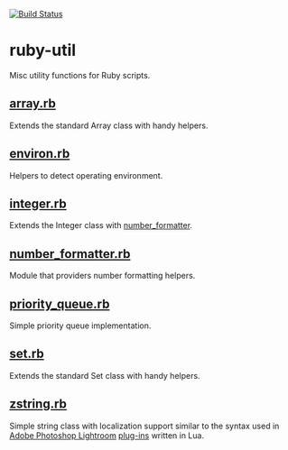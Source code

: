 [![Build Status](https://travis-ci.com/tjotala/ruby-util.svg?branch=main)](https://travis-ci.com/tjotala/ruby-util)

# ruby-util
Misc utility functions for Ruby scripts.

## [array.rb](lib/array.rb)
Extends the standard Array class with handy helpers.

## [environ.rb](lib/environ.rb)
Helpers to detect operating environment.

## [integer.rb](lib/integer.rb)
Extends the Integer class with [number_formatter](lib/number_formatter).

## [number_formatter.rb](lib/number_formatter.rb)
Module that providers number formatting helpers.

## [priority_queue.rb](lib/priority_queue.rb)
Simple priority queue implementation.

## [set.rb](lib/set.rb)
Extends the standard Set class with handy helpers.

## [zstring.rb](lib/zstring.rb)
Simple string class with localization support similar to the syntax used in [Adobe Photoshop Lightroom](http://www.adobe.com/products/photoshop-lightroom.html) [plug-ins](http://www.adobe.com/devnet/photoshoplightroom.html) written in Lua.
